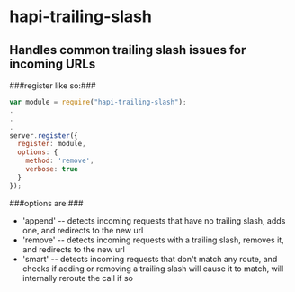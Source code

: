 # hapi-trailing-slash #

## Handles common trailing slash issues for incoming URLs ##

###register like so:###

```javascript
var module = require("hapi-trailing-slash");
.
.
.
server.register({
  register: module,
  options: {
    method: 'remove',
    verbose: true
  }
});
```

###options are:###

* 'append' -- detects incoming requests that have no trailing slash, adds one, and redirects to the new url
* 'remove' -- detects incoming requests with a trailing slash, removes it, and redirects to the new url
* 'smart' -- detects incoming requests that don't match any route, and checks if adding or removing a trailing slash will cause it to match, will internally
          reroute the call if so
